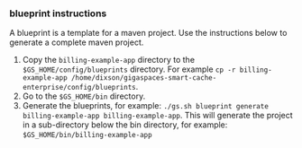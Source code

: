 ### blueprint instructions

A blueprint is a template for a maven project. Use the instructions below to generate a complete maven project.

1. Copy the `billing-example-app` directory to the `$GS_HOME/config/blueprints` directory. For example `cp -r billing-example-app /home/dixson/gigaspaces-smart-cache-enterprise/config/blueprints`.
2. Go to the `$GS_HOME/bin` directory.
3. Generate the blueprints, for example: `./gs.sh blueprint generate billing-example-app billing-example-app`. This will generate the project in a sub-directory below the bin directory, for example: `$GS_HOME/bin/billing-example-app`



